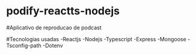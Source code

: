 # podify-reactts-nodejs
#Aplicativo de reproducao de podcast

#Tecnologias usadas
-Reactjs
-Nodejs
-Typescript
-Express
-Mongoose
-Tsconfig-path
-Dotenv
